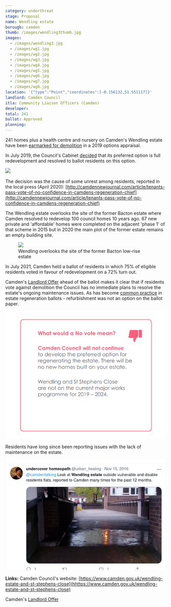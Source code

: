 ```yaml
---
category: underthreat
stage: Proposal
name: Wendling estate 
borough: camden
thumb: /images/wendling3thumb.jpg
images:
  - /images/wendling3.jpg
  - /images/wg1.jpg
  - /images/wg2.jpg
  - /images/wg3.jpg
  - /images/wg4.jpg
  - /images/wg5.jpg
  - /images/wg6.jpg
  - /images/wg7.jpg
  - /images/wg8.jpg
location: '{"type":"Point","coordinates":[-0.156132,51.551117]}'
landlord: Camden Council
itla: Community Liaison Officers (Camden)
developer:
total: 241
ballot: Approved
planning:
---
```

241 homes plus a health centre and nursery on Camden's Wendling estate have been [earmarked for demolition](https://www.camden.gov.uk/wendling-estate-and-st-stephens-close) in a 2019 options appraisal.  

In July 2019, the Council's Cabinet [decided](http://democracy.camden.gov.uk/documents/s81826/12%20The%20Future%20of%20Wendling%20Estate.pdf) that its preferred option is full redevelopment and resolved to ballot residents on this option.

<img src="/images/preferred.png" class="img-fluid rounded img-thumbnail">

The decision was the cause of some unrest among residents, reported in the local press (April 2020): 
[http://camdennewjournal.com/article/tenants-pass-vote-of-no-confidence-in-camdens-regeneration-chief](http://camdennewjournal.com/article/tenants-pass-vote-of-no-confidence-in-camdens-regeneration-chief)

The Wendling estate overlooks the site of the former Bacton estate where Camden resolved to redevelop 100 council homes 10 years ago. 67 new private and 'affordable' homes were completed on the adjacent 'phase 1' of that scheme in 2015 but in 2020 the main plot of the former estate remains an empty building site. 

<figure class="figure">
<img src="/images/bacton.jpg" class="img-fluid rounded img-thumbnail">
<figcaption class="figure-caption text-right">Wendling overlooks the site of the former Bacton low-rise estate</figcaption>
</figure>

In July 2021, Camden held a ballot of residents in which 75% of eligible residents voted in favour of redevelopment on a 72% turn out.

Camden's [Landlord Offer](/images/wendlingoffer.pdf) ahead of the ballot makes it clear that if residents vote against demolition the Council has no immediate plans to resolve the estate's ongoing maintenance issues. As has become [common practice](https://www.estatewatch.london/approved/ballotexemptions/) in estate regeneration ballots - refurbishment was not an option on the ballot paper.

<img src="/images/wendlingnovote.png" class="img-fluid rounded img-thumbnail">

Residents have long since been reporting issues with the lack of maintenance on the estate.

<img src="/images/wendlingtwitter.png" class="img-fluid rounded img-thumbnail">

__Links:__
Camden Council's website: [https://www.camden.gov.uk/wendling-estate-and-st-stephens-close](hhttps://www.camden.gov.uk/wendling-estate-and-st-stephens-close)

Camden's [Landlord Offer](/images/wendlingoffer.pdf)
